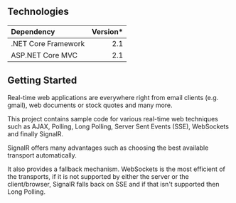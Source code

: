 ## Technologies

| Dependency | Version*
| :--- | ---:
| .NET Core Framework | 2.1
| ASP.NET Core MVC | 2.1

## Getting Started

Real-time web applications are everywhere right from email clients (e.g. gmail), web documents or stock quotes 
and many more.

This project contains sample code for various real-time web techniques such as AJAX, Polling, Long Polling, 
Server Sent Events (SSE), WebSockets and finally SignalR.

SignalR offers many advantages such as choosing the best available transport automatically.

It also provides a fallback mechanism. WebSockets is the most efficient of the transports, if it is not supported by 
either the server or the client/browser, SignalR falls back on SSE and if that isn't supported then Long Polling.